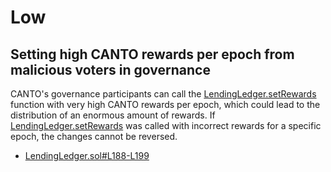 # Low
## Setting high CANTO rewards per epoch from malicious voters in governance

CANTO's governance participants can call the [LendingLedger.setRewards]((https://github.com/code-423n4/2023-08-verwa/blob/a693b4db05b9e202816346a6f9cada94f28a2698/src/LendingLedger.sol#L188-L199)) function with very high CANTO rewards per epoch, which could lead to the distribution of an enormous amount of rewards. If [LendingLedger.setRewards]((https://github.com/code-423n4/2023-08-verwa/blob/a693b4db05b9e202816346a6f9cada94f28a2698/src/LendingLedger.sol#L188-L199)) was called with incorrect rewards for a specific epoch, the changes cannot be reversed.
- [LendingLedger.sol#L188-L199](https://github.com/code-423n4/2023-08-verwa/blob/a693b4db05b9e202816346a6f9cada94f28a2698/src/LendingLedger.sol#L188-L199)
